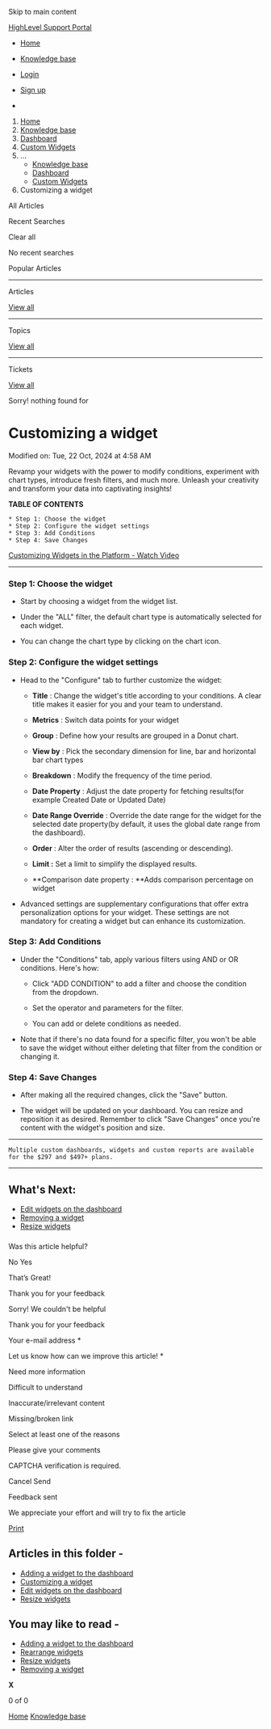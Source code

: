 Skip to main content

[ HighLevel Support Portal ](https://help.gohighlevel.com)

  * [ Home ](/support/home)
  * [ Knowledge base ](/support/solutions)

  * [Login](/support/login)
  * [Sign up](/support/signup)
  * 

  1. [Home](/support/home)
  2. [Knowledge base](/support/solutions)
  3. [Dashboard](/support/solutions/48000449586)
  4. [Custom Widgets](/support/solutions/folders/155000000192)
  5. ... 
     * [Knowledge base](/support/solutions)
     * [Dashboard](/support/solutions/48000449586)
     * [Custom Widgets](/support/solutions/folders/155000000192)
  6. Customizing a widget

All  Articles 

Recent Searches

Clear all

No recent searches

Popular Articles

* * *

Articles

[View all](/support/search/solutions)

* * *

Topics

[View all](/support/search/topics)

* * *

Tickets

[View all](/support/search/tickets)

Sorry! nothing found for   

# Customizing a widget

Modified on: Tue, 22 Oct, 2024 at 4:58 AM

Revamp your widgets with the power to modify conditions, experiment with chart types, introduce fresh filters, and much more. Unleash your creativity and transform your data into captivating insights!

**TABLE OF CONTENTS**

    * Step 1: Choose the widget
    * Step 2: Configure the widget settings
    * Step 3: Add Conditions
    * Step 4: Save Changes

[](https://www.loom.com/share/3056bf5edb464e62a5f313b1d9af4963)

[Customizing Widgets in the Platform - Watch Video](https://www.loom.com/share/3056bf5edb464e62a5f313b1d9af4963)

[](https://www.loom.com/share/3056bf5edb464e62a5f313b1d9af4963)

* * *

### **Step 1: Choose the widget**

  * Start by choosing a widget from the widget list.  

  * Under the "ALL" filter, the default chart type is automatically selected for each widget.  

  * You can change the chart type by clicking on the chart icon.  

### **Step 2: Configure the widget settings**

  * Head to the "Configure" tab to further customize the widget:
    * **Title** : Change the widget's title according to your conditions. A clear title makes it easier for you and your team to understand.  

    * **Metrics** : Switch data points for your widget  

    * **Group** : Define how your results are grouped in a Donut chart.  

    * **View by** : Pick the secondary dimension for line, bar and horizontal bar chart types  

    * **Breakdown** : Modify the frequency of the time period.  

    * **Date Property** : Adjust the date property for fetching results(for example Created Date or Updated Date)  

    * **Date Range Override** : Override the date range for the widget for the selected date property(by default, it uses the global date range from the dashboard).  

    * **Order** : Alter the order of results (ascending or descending).  

    * **Limit :** Set a limit to simplify the displayed results.
    * **Comparison date property :  **Adds comparison percentage on widget
  * Advanced settings are supplementary configurations that offer extra personalization options for your widget. These settings are not mandatory for creating a widget but can enhance its customization.  

### **Step 3: Add Conditions**

  * Under the "Conditions" tab, apply various filters using AND or OR conditions. Here's how:
    * Click "ADD CONDITION" to add a filter and choose the condition from the dropdown.  

    * Set the operator and parameters for the filter.  

    * You can add or delete conditions as needed.  

  * Note that if there's no data found for a specific filter, you won't be able to save the widget without either deleting that filter from the condition or changing it.  

### **Step 4: Save Changes**

  * After making all the required changes, click the "Save" button.  

  * The widget will be updated on your dashboard. You can resize and reposition it as desired. Remember to click "Save Changes" once you're content with the widget's position and size.  

* * *

    Multiple custom dashboards, widgets and custom reports are available for the $297 and $497+ plans.

* * *

## **What's Next:**

  * [Edit widgets on the dashboard](https://help.gohighlevel.com/en/support/solutions/articles/155000001208)
  * [Removing a widget](https://help.gohighlevel.com/en/support/solutions/articles/155000001211)
  * [Resize widgets](https://help.gohighlevel.com/en/support/solutions/articles/155000001209)

###   

Was this article helpful?

No  Yes 

That’s Great!

Thank you for your feedback

Sorry! We couldn't be helpful

Thank you for your feedback

Your e-mail address *

Let us know how can we improve this article! *

Need more information 

Difficult to understand 

Inaccurate/irrelevant content 

Missing/broken link 

Select at least one of the reasons 

Please give your comments 

CAPTCHA verification is required. 

Cancel  Send 

Feedback sent

We appreciate your effort and will try to fix the article

[Print](javascript:print\(\))

## Articles in this folder -

  * [Adding a widget to the dashboard](/support/solutions/articles/155000001206-adding-a-widget-to-the-dashboard)
  * [Customizing a widget](/support/solutions/articles/155000001207-customizing-a-widget)
  * [Edit widgets on the dashboard](/support/solutions/articles/155000001208-edit-widgets-on-the-dashboard)
  * [Resize widgets](/support/solutions/articles/155000001209-resize-widgets)

## You may like to read -

  * [Adding a widget to the dashboard](/support/solutions/articles/155000001206-adding-a-widget-to-the-dashboard)
  * [Rearrange widgets](/support/solutions/articles/155000001210-rearrange-widgets)
  * [Resize widgets](/support/solutions/articles/155000001209-resize-widgets)
  * [Removing a widget](/support/solutions/articles/155000001211-removing-a-widget)

**X**

0 of 0 []()

[Home](/support/home) [Knowledge base](/support/solutions)
